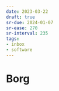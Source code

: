 ```yaml
---
date: 2023-03-22
draft: true
sr-due: 2024-01-07
sr-ease: 270
sr-interval: 235
tags:
- inbox
- software
---
```


# Borg